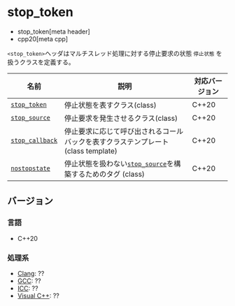 # stop_token
* stop_token[meta header]
* cpp20[meta cpp]

`<stop_token>`ヘッダはマルチスレッド処理に対する停止要求の状態 `停止状態` を扱うクラスを定義する。

| 名前 | 説明 | 対応バージョン |
|-----------------------------------------------|------------------------------|-------|
| [`stop_token`](stop_token/stop_token.md)      | 停止状態を表すクラス(class) | C++20 |
| [`stop_source`](stop_token/stop_source.md)    | 停止要求を発生させるクラス(class) | C++20 |
| [`stop_callback`](stop_token/stop_callback.md)| 停止要求に応じて呼び出されるコールバックを表すクラステンプレート (class template) | C++20 |
| [`nostopstate`](stop_token/nostopstate.md)    | 停止状態を扱わない[`stop_source`](stop_token/stop_source.md)を構築するためのタグ (class) | C++20 |

## バージョン
### 言語
- C++20

### 処理系

- [Clang](/implementation.md#clang): ??
- [GCC](/implementation.md#gcc): ??
- [ICC](/implementation.md#icc): ??
- [Visual C++](/implementation.md#visual_cpp): ??

